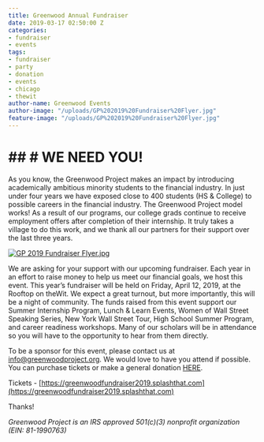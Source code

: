 ```yaml
---
title: Greenwood Annual Fundraiser
date: 2019-03-17 02:50:00 Z
categories:
- fundraiser
- events
tags:
- fundraiser
- party
- donation
- events
- chicago
- thewit
author-name: Greenwood Events
author-image: "/uploads/GP%202019%20Fundraiser%20Flyer.jpg"
feature-image: "/uploads/GP%202019%20Fundraiser%20Flyer.jpg"
---
```


# ## # WE NEED YOU!
As you know, the Greenwood Project makes an impact by introducing academically ambitious minority students to the financial industry. In just under four years we have exposed close to 400 students (HS & College) to possible careers in the financial industry. The Greenwood Project model works! As a result of our programs, our college grads continue to receive employment offers after completion of their internship. It truly takes a village to do this work, and we thank all our partners for their support over the last three years.

[![GP 2019 Fundraiser Flyer.jpg](/uploads/GP%202019%20Fundraiser%20Flyer.jpg)](https://greenwoodfundraiser2019.splashthat.com/)
 
We are asking for your support with our upcoming fundraiser. Each year in an effort to raise money to help us meet our financial goals, we host this event. This year’s fundraiser will be held on Friday, April 12, 2019, at the Rooftop on theWit. We expect a great turnout, but more importantly, this will be a night of community. The funds raised from this event support our Summer Internship Program, Lunch & Learn Events, Women of Wall Street Speaking Series, New York Wall Street Tour, High School Summer Program, and career readiness workshops. Many of our scholars will be in attendance so you will have to the opportunity to hear from them directly. 
 
To be a sponsor for this event, please contact us at info@greenwoodproject.org.  We would love to have you attend if possible. You can purchase tickets or make a general donation [HERE](https://greenwoodfundraiser2019.splashthat.com/). 

Tickets - [https://greenwoodfundraiser2019.splashthat.com](https://greenwoodfundraiser2019.splashthat.com)
 
Thanks!
 
*Greenwood Project is an IRS approved 501(c)(3) nonprofit organization (EIN: 81-1990763)*